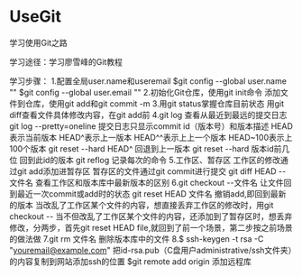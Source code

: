 # UseGit
学习使用Git之路


学习途径：学习廖雪峰的Git教程

学习步骤：
		  1.配置全局user.name和useremail
		  		$git config --global user.name ""
		  		$git config --global user.email ""
		  2.初始化Git仓库，使用git init命令
		  	添加文件到仓库，使用git add和git commit -m
		  3.用git status掌握仓库目前状态
		    用git diff查看文件具体修改内容，在git add前
		  4.git log 查看从最近到最远的提交日志
		  	git log --pretty=oneline 提交日志只显示commit id（版本号）和版本描述
		  	HEAD表示当前版本
		  	HEAD^表示上一版本
		  	HEAD^^表示上上一个版本
		  	HEAD~100表示上100个版本
		  	git reset --hard HEAD^ 回退到上一版本
		  	git reset --hard 版本id前几位 回到此id的版本
			git reflog 记录每次的命令
		  5.工作区、暂存区
		  	工作区的修改通过git add添加进暂存区
		  	暂存区的文件通过git commit进行提交
		  	git diff HEAD -- 文件名 查看工作区和版本库中最新版本的区别
		  6.git checkout --文件名 让文件回到最近一次commit或add时的状态
		  	git reset HEAD 文件名 撤销add,即回到最新的版本
		  	当改乱了工作区某个文件的内容，想直接丢弃工作区的修改时，用git checkout --
		  	当不但改乱了工作区某个文件的内容，还添加到了暂存区时，想丢弃修改，分两步，首先git reset HEAD file,就回到了前一个场景，第二步按之前场景的做法做
		  7.git rm 文件名 删除版本库中的文件
		  8.$ ssh-keygen -t rsa -C "youremail@example.com"
		  	把id-rsa.pub（C盘用户administrative/ssh文件夹）的内容复制到网站添加ssh的位置
		  	$git remote add origin 添加远程库
		  	

